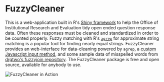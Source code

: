 # FuzzyCleaner

This is a web-application built in R's [Shiny framework](https://shiny.rstudio.com/) to help the Office of Institutional Research and Evaluation tidy open ended question response data. Often these responses must be cleaned and standardized in order to be counted properly. Fuzzy matching with R's [`agrep`](https://stat.ethz.ch/R-manual/R-devel/library/base/html/agrep.html) for approximate string matching is a popular tool for finding nearly equal strings. FuzzyCleaner provides an web-interface for data-cleaning powered by `agrep`, a [custom Javascript input method](https://github.com/rstudio/shiny-examples/tree/master/036-custom-input-control), and some sample data of misspelled words from [drgtwo's fuzzyjoin repository](https://github.com/dgrtwo/fuzzyjoin/). The FuzzyCleaner package is free and open source, available for anybody to use. 

![FuzzyCleaner in Action](https://i.imgur.com/sJPJAMJ.gif)
